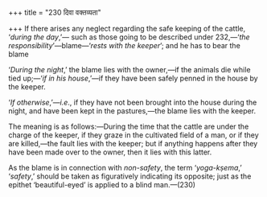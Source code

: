 +++
title = "230 दिवा वक्तव्यता"

+++
If there arises any neglect regarding the safe keeping of the cattle,
‘*during the day*,’— such as those going to be described under
232,—‘*the responsibility*’—blame—‘*rests with the keeper*’; and he has
to bear the blame

‘*During the night*,’ the blame lies with the owner,—if the animals die
while tied up;—‘*if in his house*,’—if they have been safely penned in
the house by the keeper.

‘*If otherwise*,’—*i.e*., if they have not been brought into the house
during the night, and have been kept in the pastures,—the blame lies
with the keeper.

The meaning is as follows:—During the time that the cattle are under the
charge of the keeper, if they graze in the cultivated field of a man, or
if they are killed,—the fault lies with the keeper; but if anything
happens after they have been made over to the owner, then it lies with
this latter.

As the blame is in connection with *non-safety*, the term
‘*yoga-kṣema*,’ ‘*safety*,’ should be taken as figuratively indicating
its opposite; just as the epithet ‘beautiful-eyed’ is applied to a blind
man.—(230)


